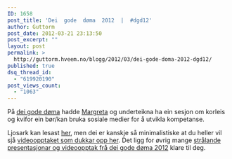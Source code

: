 ```yaml
---
ID: 1658
post_title: 'Dei  gode  døma  2012  |  #dgd12'
author: Guttorm
post_date: 2012-03-21 23:13:50
post_excerpt: ""
layout: post
permalink: >
  http://guttorm.hveem.no/blogg/2012/03/dei-gode-doma-2012-dgd12/
published: true
dsq_thread_id:
  - "619920190"
post_views_count:
  - "1063"
---
```

På <a href="http://deigodedoma.hfk.no" target="_blank">dei gode døma</a> hadde <a href="http://twitter.com/margreta" target="_blank">Margreta</a> og underteikna ha ein sesjon om korleis og kvifor ein bør/kan bruka sosiale medier for å utvikla kompetanse.

Ljosark kan lesast <a href="http://guttorm.hveem.no/kurs/dgd12_margreta_og_guttorm.pdf">her</a>, men dei er kanskje så minimalistiske at du heller vil sjå <a href="https://sites.google.com/site/deigodedoema/parallelloekt-5">videoopptaket som dukkar opp her</a>. Det ligg for øvrig mange <a href="https://sites.google.com/site/deigodedoema/home">strålande presentasjonar og videoopptak frå dei gode døma 2012</a> klare til deg.

&nbsp;